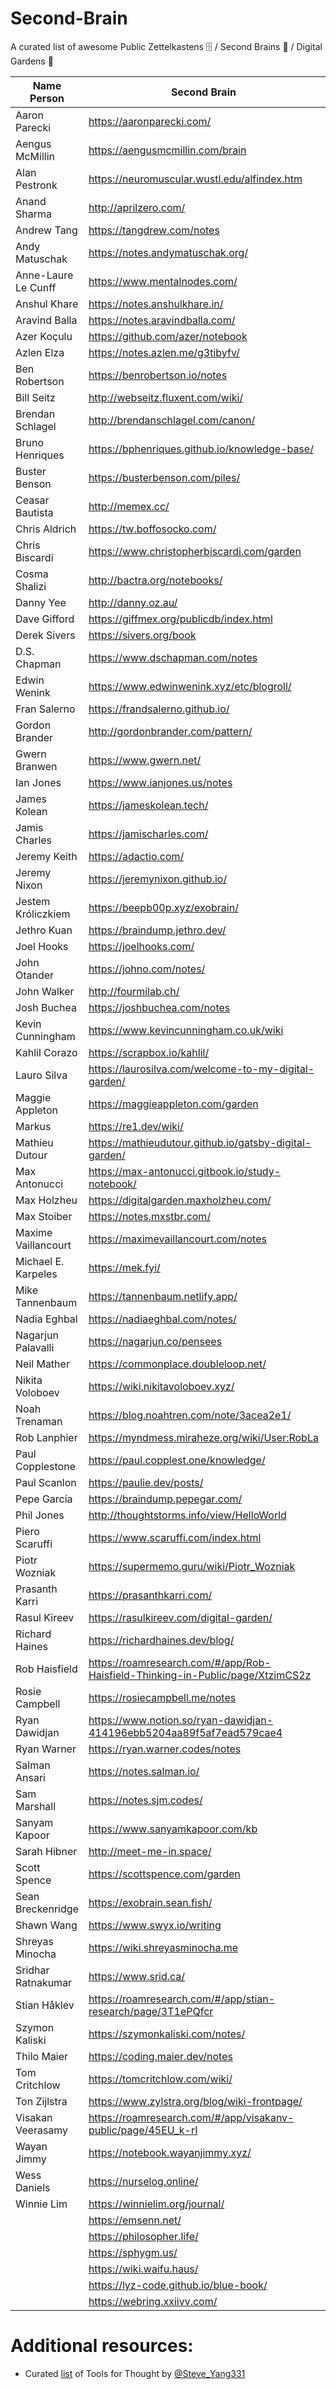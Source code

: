 # Second-Brain

A curated list of awesome Public Zettelkastens 🗄️ / Second Brains 🧠 / Digital Gardens 🌱

| Name Person           | Second Brain                                                                   | Twitter                             |
| -------------------   | ------------------------------------------------------------------------------ | ----------------------------------- |
| Aaron Parecki         | https://aaronparecki.com/                                                      | https://twitter.com/aaronpk         |
| Aengus McMillin       | https://aengusmcmillin.com/brain                                               | http://twitter.com/aengusmcmillin   |
| Alan Pestronk         | https://neuromuscular.wustl.edu/alfindex.htm                                   |                                     |
| Anand Sharma          | http://aprilzero.com/                                                          | https://twitter.com/aprilzero       |
| Andrew Tang           | https://tangdrew.com/notes                                                     | https://twitter.com/tangdrew/media  |
| Andy Matuschak        | https://notes.andymatuschak.org/                                               | https://twitter.com/andy_matuschak  |
| Anne-Laure Le Cunff   | https://www.mentalnodes.com/                                                   | https://twitter.com/anthilemoon     |
| Anshul Khare          | https://notes.anshulkhare.in/                                                  | https://twitter.com/anshul81        |
| Aravind Balla         | https://notes.aravindballa.com/                                                | https://twitter.com/aravindballa    |
| Azer Koçulu           | https://github.com/azer/notebook                                               |                                     |
| Azlen Elza            | https://notes.azlen.me/g3tibyfv/                                               | https://twitter.com/azlenelza       |
| Ben Robertson         | https://benrobertson.io/notes                                                  | https://twitter.com/benrobertsonio  |
| Bill Seitz            | http://webseitz.fluxent.com/wiki/                                              |                                     |
| Brendan Schlagel      | http://brendanschlagel.com/canon/                                              | https://twitter.com/schlagetown     |
| Bruno Henriques       | https://bphenriques.github.io/knowledge-base/                                  |                                     |
| Buster Benson         | https://busterbenson.com/piles/                                                | https://twitter.com/buster          |
| Ceasar Bautista       | http://memex.cc/                                                               | https://twitter.com/Ceasar_Bautista |
| Chris Aldrich         | https://tw.boffosocko.com/                                                     | https://twitter.com/ChrisAldrich    |
| Chris Biscardi        | https://www.christopherbiscardi.com/garden                                     | https://twitter.com/chrisbiscardi   |
| Cosma Shalizi         | http://bactra.org/notebooks/                                                   | https://twitter.com/cshalizi        |
| Danny Yee             | http://danny.oz.au/                                                            | https://twitter.com/DannyYee        |
| Dave Gifford          | https://giffmex.org/publicdb/index.html                                        | https://twitter.com/giffmex         |
| Derek Sivers          | https://sivers.org/book                                                        | https://twitter.com/sivers          |
| D.S. Chapman          | https://www.dschapman.com/notes                                                | https://twitter.com/ds_chapman      |
| Edwin Wenink          | https://www.edwinwenink.xyz/etc/blogroll/                                      |                                     |
| Fran Salerno          | https://frandsalerno.github.io/                                                |                                     |
| Gordon Brander        | http://gordonbrander.com/pattern/                                              | https://twitter.com/gordonbrander   |
| Gwern Branwen         | https://www.gwern.net/                                                         | https://twitter.com/gwern           |
| Ian Jones             | https://www.ianjones.us/notes                                                  | https://twitter.com/_jonesian       |
| James Kolean          | https://jameskolean.tech/                                                      |                                     |
| Jamis Charles         | https://jamischarles.com/                                                      | https://twitter.com/jamischarles    |
| Jeremy Keith          | https://adactio.com/                                                           | https://twitter.com/adactio         |
| Jeremy Nixon          | https://jeremynixon.github.io/                                                 |                                     |
| Jestem Króliczkiem    | https://beepb00p.xyz/exobrain/                                                 | https://twitter.com/karlicoss       |
| Jethro Kuan           | https://braindump.jethro.dev/                                                  | https://twitter.com/jethroksy       |
| Joel Hooks            | https://joelhooks.com/                                                         | https://twitter.com/jhooks          |
| John Otander          | https://johno.com/notes/                                                       | https://twitter.com/4lpine          |
| John Walker           | http://fourmilab.ch/                                                           | https://twitter.com/fourmilab       |
| Josh Buchea           | https://joshbuchea.com/notes                                                   | https://twitter.com/joshbuchea/     |
| Kevin Cunningham      | https://www.kevincunningham.co.uk/wiki                                         | https://www.twitter.com/dolearning  |
| Kahlil Corazo         | https://scrapbox.io/kahlil/                                                    | https://twitter.com/kcorazo         |
| Lauro Silva           | https://laurosilva.com/welcome-to-my-digital-garden/                           | https://twitter.com/laurosilvacom   |
| Maggie Appleton       | https://maggieappleton.com/garden                                              | https://twitter.com/Mappletons      |
| Markus                | https://re1.dev/wiki/                                                          |                                     |
| Mathieu Dutour        | https://mathieudutour.github.io/gatsby-digital-garden/                         | https://twitter.com/mathieudutour   |
| Max Antonucci         | https://max-antonucci.gitbook.io/study-notebook/                               | https://twitter.com/Maxwell_Dev     |
| Max Holzheu           | https://digitalgarden.maxholzheu.com/                                          | https://twitter.com/maxholzheu      |
| Max Stoiber           | https://notes.mxstbr.com/                                                      | https://twitter.com/mxstbr          |
| Maxime Vaillancourt   | https://maximevaillancourt.com/notes                                           | https://twitter.com/vaillancourtmax |
| Michael E. Karpeles   | https://mek.fyi/                                                               | https://twitter.com/mekarpeles      |
| Mike Tannenbaum       | https://tannenbaum.netlify.app/                                                | https://twitter.com/theroyaltbomb   |
| Nadia Eghbal          | https://nadiaeghbal.com/notes/                                                 | https://twitter.com/nayafia         |
| Nagarjun Palavalli    | https://nagarjun.co/pensees                                                    | https://twitter.com/palavalli       |
| Neil Mather           | https://commonplace.doubleloop.net/                                            |                                     |
| Nikita Voloboev       | https://wiki.nikitavoloboev.xyz/                                               | https://twitter.com/nikitavoloboev  |
| Noah Trenaman         | https://blog.noahtren.com/note/3acea2e1/                                       | https://twitter.com/noahtren        |
| Rob Lanphier          | https://myndmess.miraheze.org/wiki/User:RobLa                                  | https://twitter.com/robla           |
| Paul Copplestone      | https://paul.copplest.one/knowledge/                                           | https://twitter.com/kiwicopple      |
| Paul Scanlon          | https://paulie.dev/posts/                                                      | https://twitter.com/PaulieScanlon   |
| Pepe García           | https://braindump.pepegar.com/                                                 |                                     |
| Phil Jones            | http://thoughtstorms.info/view/HelloWorld                                      |                                     |
| Piero Scaruffi        | https://www.scaruffi.com/index.html                                            | http://twitter.com/pscaruffi        |
| Piotr Wozniak         | https://supermemo.guru/wiki/Piotr_Wozniak                                      |                                     |
| Prasanth Karri        | https://prasanthkarri.com/                                                     | https://twitter.com/thisizkp        |
| Rasul Kireev          | https://rasulkireev.com/digital-garden/                                        | https://twitter.com/rasulkireev     |
| Richard Haines        | https://richardhaines.dev/blog/                                                | https://twitter.com/studio_hungry   |
| Rob Haisfield         | https://roamresearch.com/#/app/Rob-Haisfield-Thinking-in-Public/page/XtzimCS2z | https://twitter.com/RobertHaisfield |
| Rosie Campbell        | https://rosiecampbell.me/notes                                                 | https://twitter.com/RosieCampbell   |
| Ryan Dawidjan         | https://www.notion.so/ryan-dawidjan-414196ebb5204aa89f5af7ead579cae4           |                                     |
| Ryan Warner           | https://ryan.warner.codes/notes                                                | https://twitter.com/RyanWarnerCodes |
| Salman Ansari         | https://notes.salman.io/                                                       | https://twitter.com/daretorant      |
| Sam Marshall          | https://notes.sjm.codes/                                                       |                                     |
| Sanyam Kapoor         | https://www.sanyamkapoor.com/kb                                                | https://twitter.com/activatedgeek   |
| Sarah Hibner          | http://meet-me-in.space/                                                       |                                     |
| Scott Spence          | https://scottspence.com/garden                                                 | https://twitter.com/spences10       |
| Sean Breckenridge     | https://exobrain.sean.fish/                                                    |                                     |
| Shawn Wang            | https://www.swyx.io/writing                                                    | https://twitter.com/swyx            |
| Shreyas Minocha       | https://wiki.shreyasminocha.me                                                 |                                     |
| Sridhar Ratnakumar    | https://www.srid.ca/                                                           |                                     |
| Stian Håklev          | https://roamresearch.com/#/app/stian-research/page/3T1ePQfcr                   | https://twitter.com/houshuang       |
| Szymon Kaliski        | https://szymonkaliski.com/notes/                                               | https://twitter.com/szymon_k        |
| Thilo Maier           | https://coding.maier.dev/notes                                                 | https://twitter.com/454de6e         |
| Tom Critchlow         | https://tomcritchlow.com/wiki/                                                 | https://twitter.com/tomcritchlow    |
| Ton Zĳlstra           | https://www.zylstra.org/blog/wiki-frontpage/                                   | https://twitter.com/ton_zylstra     |
| Visakan Veerasamy     | https://roamresearch.com/#/app/visakanv-public/page/45EU_k-rI                  | https://twitter.com/visakanv        |
| Wayan Jimmy           | https://notebook.wayanjimmy.xyz/                                               | https://twitter.com/wayanjimmy      |
| Wess Daniels          | https://nurselog.online/                                                       | https://twitter.com/cwdaniels       |
| Winnie Lim            | https://winnielim.org/journal/                                                 |                                     |
|                       | https://emsenn.net/                                                            |                                     |
|                       | https://philosopher.life/                                                      |                                     |
|                       | https://sphygm.us/                                                             |                                     |
|                       | https://wiki.waifu.haus/                                                       |                                     |
|                       | https://lyz-code.github.io/blue-book/                                          |                                     |
|                       | https://webring.xxiivv.com/                                                    |                                     |

# Additional resources:

- Curated [list](https://www.notion.so/Artificial-Brain-Networked-notebook-a131b468fc6f43218fb8105430304709) of Tools for Thought by [@Steve_Yang331](https://twitter.com/Steve_Yang331)
